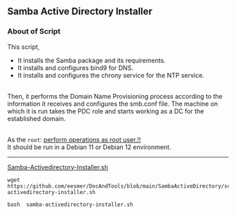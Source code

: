 ## Samba Active Directory Installer

### About of Script
This script, 
- It installs the Samba package and its requirements.
- It installs and configures bind9 for DNS.
- It installs and configures the chrony service for the NTP service. <br>
<br>
Then, it performs the Domain Name Provisioning process according to the information it receives and configures the smb.conf file.
The machine on which it is run takes the PDC role and starts working as a DC for the established domain. <br>
<br>

As the `root`: <ins>perform operations as root user.!!</ins> <br>
It should be run in a Debian 11 or Debian 12 environment.

---

[Samba-Activedirectory-Installer.sh](https://github.com/eesmer/DocAndTools/blob/main/SambaActiveDirectory/scripts/samba-activedirectory-installer.sh)

```
wget https://github.com/eesmer/DocAndTools/blob/main/SambaActiveDirectory/scripts/samba-activedirectory-installer.sh
```
```
bash  samba-activedirectory-installer.sh
```


